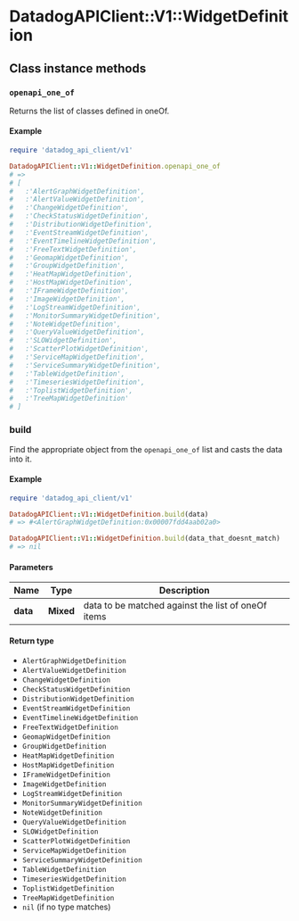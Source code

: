 # DatadogAPIClient::V1::WidgetDefinition

## Class instance methods

### `openapi_one_of`

Returns the list of classes defined in oneOf.

#### Example

```ruby
require 'datadog_api_client/v1'

DatadogAPIClient::V1::WidgetDefinition.openapi_one_of
# =>
# [
#   :'AlertGraphWidgetDefinition',
#   :'AlertValueWidgetDefinition',
#   :'ChangeWidgetDefinition',
#   :'CheckStatusWidgetDefinition',
#   :'DistributionWidgetDefinition',
#   :'EventStreamWidgetDefinition',
#   :'EventTimelineWidgetDefinition',
#   :'FreeTextWidgetDefinition',
#   :'GeomapWidgetDefinition',
#   :'GroupWidgetDefinition',
#   :'HeatMapWidgetDefinition',
#   :'HostMapWidgetDefinition',
#   :'IFrameWidgetDefinition',
#   :'ImageWidgetDefinition',
#   :'LogStreamWidgetDefinition',
#   :'MonitorSummaryWidgetDefinition',
#   :'NoteWidgetDefinition',
#   :'QueryValueWidgetDefinition',
#   :'SLOWidgetDefinition',
#   :'ScatterPlotWidgetDefinition',
#   :'ServiceMapWidgetDefinition',
#   :'ServiceSummaryWidgetDefinition',
#   :'TableWidgetDefinition',
#   :'TimeseriesWidgetDefinition',
#   :'ToplistWidgetDefinition',
#   :'TreeMapWidgetDefinition'
# ]
```

### build

Find the appropriate object from the `openapi_one_of` list and casts the data into it.

#### Example

```ruby
require 'datadog_api_client/v1'

DatadogAPIClient::V1::WidgetDefinition.build(data)
# => #<AlertGraphWidgetDefinition:0x00007fdd4aab02a0>

DatadogAPIClient::V1::WidgetDefinition.build(data_that_doesnt_match)
# => nil
```

#### Parameters

| Name | Type | Description |
| ---- | ---- | ----------- |
| **data** | **Mixed** | data to be matched against the list of oneOf items |

#### Return type

- `AlertGraphWidgetDefinition`
- `AlertValueWidgetDefinition`
- `ChangeWidgetDefinition`
- `CheckStatusWidgetDefinition`
- `DistributionWidgetDefinition`
- `EventStreamWidgetDefinition`
- `EventTimelineWidgetDefinition`
- `FreeTextWidgetDefinition`
- `GeomapWidgetDefinition`
- `GroupWidgetDefinition`
- `HeatMapWidgetDefinition`
- `HostMapWidgetDefinition`
- `IFrameWidgetDefinition`
- `ImageWidgetDefinition`
- `LogStreamWidgetDefinition`
- `MonitorSummaryWidgetDefinition`
- `NoteWidgetDefinition`
- `QueryValueWidgetDefinition`
- `SLOWidgetDefinition`
- `ScatterPlotWidgetDefinition`
- `ServiceMapWidgetDefinition`
- `ServiceSummaryWidgetDefinition`
- `TableWidgetDefinition`
- `TimeseriesWidgetDefinition`
- `ToplistWidgetDefinition`
- `TreeMapWidgetDefinition`
- `nil` (if no type matches)


